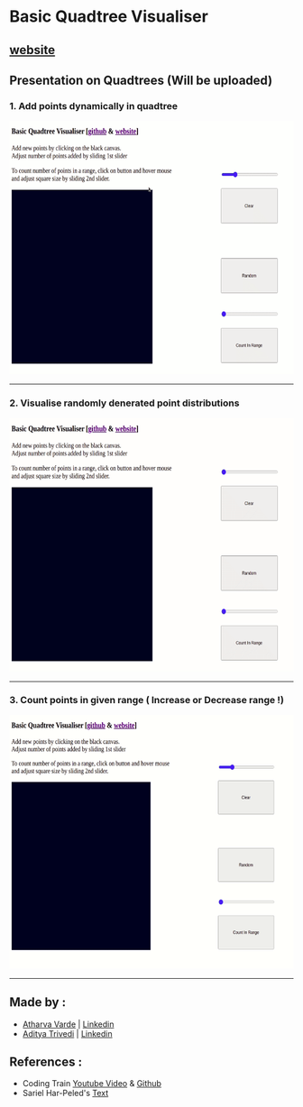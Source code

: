 # Basic Quadtree Visualiser 
## [website](https://quadtree.herokuapp.com/)
## Presentation on Quadtrees (Will be uploaded)

### 1. Add points dynamically in quadtree  
<img src="https://github.com/ad1tyat/quadtree/blob/master/videos/op1.gif" width="600" height="450" />  
<hr>  

### 2. Visualise randomly denerated point distributions  
<img src="https://github.com/ad1tyat/quadtree/blob/master/videos/op2.gif" width="600" height="450" />  
<hr>  

### 3. Count points in given range ( Increase or Decrease range !)  
<img src="https://github.com/ad1tyat/quadtree/blob/master/videos/op3.gif" width="600" height="450" />  
<hr>


## Made by :
- [Atharva Varde](https://github.com/varde2407) | [Linkedin](https://www.linkedin.com/in/atharva-varde-643a05197/) 
- [Aditya Trivedi](https://github.com/ad1tyat) | [Linkedin](https://www.linkedin.com/in/trivedi-aditya/) 


## References :
- Coding Train [Youtube Video](https://youtu.be/OJxEcs0w_kE) & [Github](https://github.com/CodingTrain/QuadTree/tree/main/examples/visualize_qtree)
- Sariel Har-Peled's [Text](http://citeseerx.ist.psu.edu/viewdoc/download?doi=10.1.1.110.9927&rep=rep1&type=pdf)

